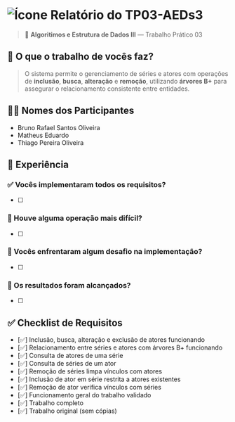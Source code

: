 # ![Ícone](https://static.wikia.nocookie.net/minecraft_gamepedia/images/5/54/Golden_Apple_JE2_BE2.png/revision/latest/thumbnail/width/40/height/40?cb=20200521041809) Relatório do TP03-AEDs3

> 🧠 **Algoritimos e Estrutura de Dados III** — Trabalho Prático 03


## 📌 O que o trabalho de vocês faz?
> O sistema permite o gerenciamento de séries e atores com operações de **inclusão**, **busca**, **alteração** e **remoção**, utilizando **árvores B+** para assegurar o relacionamento consistente entre entidades.



## 👨‍💻 Nomes dos Participantes
- Bruno Rafael Santos Oliveira  
- Matheus Eduardo  
- Thiago Pereira Oliveira



## 🧪 Experiência

### ✅ Vocês implementaram todos os requisitos?
- [ ]

### 🧩 Houve alguma operação mais difícil?
- [ ]

### 🧱 Vocês enfrentaram algum desafio na implementação?
- [ ]

### 🎯 Os resultados foram alcançados?
- [ ]



## ✅ Checklist de Requisitos

- [✅] Inclusão, busca, alteração e exclusão de atores funcionando
- [✅] Relacionamento entre séries e atores com árvores B+ funcionando
- [✅] Consulta de atores de uma série
- [✅] Consulta de séries de um ator
- [✅] Remoção de séries limpa vínculos com atores
- [✅] Inclusão de ator em série restrita a atores existentes
- [✅] Remoção de ator verifica vínculos com séries
- [✅] Funcionamento geral do trabalho validado
- [✅] Trabalho completo
- [✅] Trabalho original (sem cópias)

